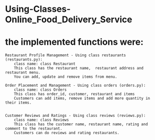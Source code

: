 # Using-Classes-Online_Food_Delivery_Service

# the implemented functions were:

    Restaurant Profile Management - Using class restaurants (restaurants.py):
        class name: class Restaurant
        This class has the restaurant name,  restaurant address and restaurant menu.
        You can add, update and remove items from menu.
        
    Order Placement and Management - Using class orders (orders.py):
        class name: class Orders
        This class has order_id, customer, restaurant and items
        Customers can add items, remove items and add more quantity in their items.


    Customer Reviews and Ratings - Using class reviews (reviews.py):
        class name: class Reviews
        This class has the customer name, restaurant name, rating and comment to the restaurant.
        Customers can do reviews and rating restaurants.

 
